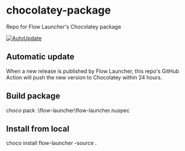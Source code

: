 # chocolatey-package
Repo for Flow Launcher's Chocolatey package

[![AutoUpdate](https://github.com/Flow-Launcher/chocolatey-package/actions/workflows/update_publish.yaml/badge.svg?branch=main)](https://github.com/Flow-Launcher/chocolatey-package/actions/workflows/update_publish.yml)

## Automatic update
When a new release is published by Flow Launcher, this repo's GitHub Action will push the new version to Chocolatey within 24 hours.

## Build package 
choco pack .\flow-launcher\flow-launcher.nuspec

## Install from local
choco install flow-launcher -source .
